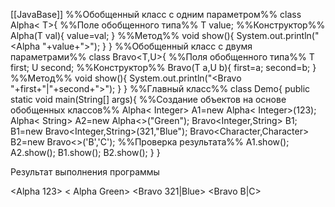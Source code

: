 [[JavaBase]]
%%Обобщенный класс с одним параметром%%
class Alpha< T>{
%%Поле обобщенного типа%%
	T value;
%%Конструктор%%
	Alpha(T val){
		value=val;
	}
%%Метод%%
	void show(){
		System.out.println("<Alpha "+value+">");
	}
}
%%Обобщенный класс с двумя параметрами%%
class Bravo<T,U>{
%%Поля обобщенного типа%%
	T first;
	U second;
%%Конструктор%%
	Bravo(T a,U b){
		first=a;
		second=b;
	}
%%Метод%%
	void show(){
		System.out.println("<Bravo "+first+"|"+second+">");
	}
}
%%Главный класс%%
class Demo{
	public static void main(String[] args){
%%Создание объектов на основе обобщенных классов%%
		Alpha< Integer> A1=new Alpha< Integer>(123);
		Alpha< String> A2=new Alpha<>("Green");
		Bravo<Integer,String> B1;
		B1=new Bravo<Integer,String>(321,"Blue");
		Bravo<Character,Character> B2=new Bravo<>('B','C');
%%Проверка результата%%
		A1.show();
		A2.show();
		B1.show();
		B2.show();
	}
}

Результат выполнения программы

<Alpha 123>
< Alpha Green>
<Bravo 321|Blue>
<Bravo B|C>